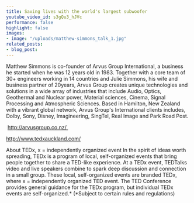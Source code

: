 ```yaml
---
title: Saving lives with the world's largest subwoofer
youtube_video_id: s3gQu3_hJVc
performance: false
highlight: false
images:
- image: "/uploads/matthew-simmons_talk_1.jpg"
related_posts:
- blog_post: 
---
```


Matthew Simmons is co-founder of Arvus Group International, a business he started when he was 12 years old in 1983.  Together with a core team of 30+ engineers working in 14 countries and Julie Simmons, his wife and business partner of 20years, Arvus Group creates unique technologies and solutions in a wide array of industries that include Audio, Optics, Geothermal and Nuclear power, Material sciences, Cinema, Signal Processing and Atmospheric Sciences. Based in Hamilton, New Zealand with a vibrant global network, Arvus Group's International clients includes, Dolby, Sony, Disney, Imagineering, SingTel, Real Image and Park Road Post.

 http://arvusgroup.co.nz/ 

http://www.tedxauckland.com/

About TEDx, x = independently organized event In the spirit of ideas worth spreading, TEDx is a program of local, self-organized events that bring people together to share a TED-like experience. At a TEDx event, TEDTalks video and live speakers combine to spark deep discussion and connection in a small group. These local, self-organized events are branded TEDx, where x = independently organized TED event. The TED Conference provides general guidance for the TEDx program, but individual TEDx events are self-organized.* (*Subject to certain rules and regulations)
